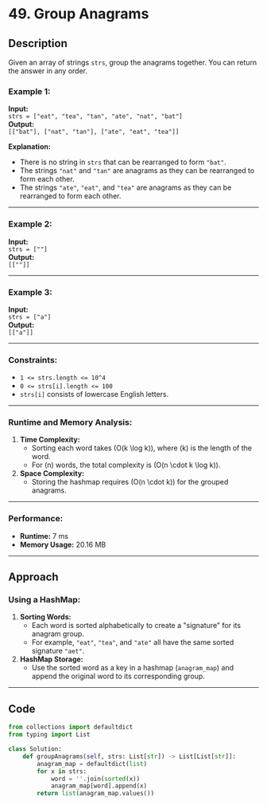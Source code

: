 # 49. Group Anagrams

## Description
Given an array of strings `strs`, group the anagrams together. You can return the answer in any order.

### Example 1:
**Input:**  
`strs = ["eat", "tea", "tan", "ate", "nat", "bat"]`  
**Output:**  
`[["bat"], ["nat", "tan"], ["ate", "eat", "tea"]]`

**Explanation:**  
- There is no string in `strs` that can be rearranged to form `"bat"`.
- The strings `"nat"` and `"tan"` are anagrams as they can be rearranged to form each other.
- The strings `"ate"`, `"eat"`, and `"tea"` are anagrams as they can be rearranged to form each other.

---

### Example 2:
**Input:**  
`strs = [""]`  
**Output:**  
`[[""]]`

---

### Example 3:
**Input:**  
`strs = ["a"]`  
**Output:**  
`[["a"]]`

---

### Constraints:
- `1 <= strs.length <= 10^4`
- `0 <= strs[i].length <= 100`
- `strs[i]` consists of lowercase English letters.


---

### Runtime and Memory Analysis:
1. **Time Complexity:**  
   - Sorting each word takes \(O(k \log k)\), where \(k\) is the length of the word.  
   - For \(n\) words, the total complexity is \(O(n \cdot k \log k)\).
2. **Space Complexity:**  
   - Storing the hashmap requires \(O(n \cdot k)\) for the grouped anagrams.

---

### Performance:
- **Runtime:** 7 ms  
- **Memory Usage:** 20.16 MB  

---

## Approach

### Using a HashMap:
1. **Sorting Words:**  
   - Each word is sorted alphabetically to create a "signature" for its anagram group.
   - For example, `"eat"`, `"tea"`, and `"ate"` all have the same sorted signature `"aet"`.
2. **HashMap Storage:**  
   - Use the sorted word as a key in a hashmap (`anagram_map`) and append the original word to its corresponding group.

--- 

## Code

```python
from collections import defaultdict
from typing import List

class Solution:
    def groupAnagrams(self, strs: List[str]) -> List[List[str]]:
        anagram_map = defaultdict(list)
        for x in strs:
            word = ''.join(sorted(x))
            anagram_map[word].append(x)
        return list(anagram_map.values())
